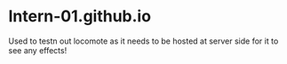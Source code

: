 # Intern-01.github.io

Used to testn out locomote as it needs to be hosted at server side for it to see any effects!
